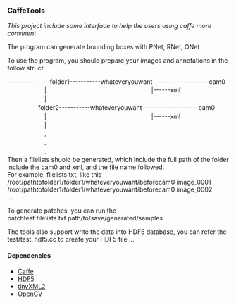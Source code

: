 ### CaffeTools		
*This project include some interface to help the users using caffe more convinent*		

The program can generate bounding boxes with PNet, RNet, ONet		

To use the program, you should prepare your images and annotations in the follow struct		

---------------folder1-----------whateveryouwant--------------------cam0  
　　　　　　|　　　　　　　　　　　　　　　　　|------xml  
　　　　　　|		　    
　　　　　folder2-----------whateveryouwant--------------------cam0  
　　　　　　|　　　　　　　　　　　　　　　　　|------xml  	
　　　　　　|  
　　　　　　.  		
　　　　　　.  		
　　　　　　.  		
Then a filelists shuold be generated, which include the full path of the folder include the cam0 and xml, and the file name followed.		
For example, filelists.txt, like this
/root/pathtofolder1/folder1/whateveryouwant/beforecam0 image\_0001		
/root/pathtofolder1/folder1/whateveryouwant/beforecam0 image\_0002		
...

To generate patches, you can run the		
patchtest filelists.txt path/to/save/generated/samples

The tools also support write the data into HDF5 database, you can refer the test/test\_hdf5.cc to create your HDF5 file	...		


#### Dependencies		
* [Caffe](http://caffe.berkeleyvision.org/)		
* [HDF5](https://support.hdfgroup.org/HDF5/)		
* [tinyXML2](http://www.grinninglizard.com/tinyxml2/)		
* [OpenCV](https://opencv.org/)		


